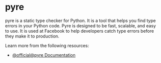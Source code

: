 # pyre

pyre is a static type checker for Python. It is a tool that helps you find type errors in your Python code. Pyre is designed to be fast, scalable, and easy to use. It is used at Facebook to help developers catch type errors before they make it to production.

Learn more from the following resources:

- [@official@pyre Documentation](https://pyre-check.org/)
